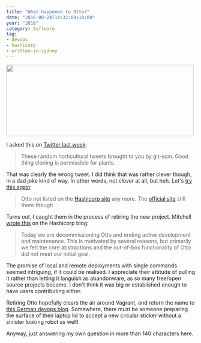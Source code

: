 ```yaml
---
title: "What happened to Otto?"
date: "2016-08-24T14:32:00+10:00"
year: "2016"
category: Software
tag:
- devops
- hashicorp
- written-in-sydney
---
```

<p><img src="https://rubenerd.com/files/2016/otto.png" srcset="https://rubenerd.com/files/2016/otto.png 1x, https://rubenerd.com/files/2016/otto@2x.png 2x" alt="" style="width:500px; height:190px;" /></p>

I asked this on [Twitter last week]\:

> These random horticultural tweets brought to you by git-scm. Good thing cloning is permissible for plants.

That was clearly the wrong tweet. I did think that was rather clever though, in a dad joke kind of way. In other words, not clever at all, but heh. Let's [try this again]:

> Otto not listed on the [Hashicorp site] any more. The [official site] still there though

Turns out, I caught them in the process of retiring the new project. Mitchell [wrote this] on the Hashicorp blog:

> Today we are decommissioning Otto and ending active development and maintenance. This is motivated by several reasons, but primarily we felt the core abstractions and the out-of-box functionality of Otto did not meet our initial goal.

The promise of local and remote deployments with single commands seemed intriguing, if it could be realised. I appreciate their attitude of pulling it rather than letting it languish as abandonware, as so many free/open source projects become. I don't think it was big or established enough to have users contributing either.

Retiring Otto hopefully clears the air around Vagrant, and return the name to [this German devops blog]. Somewhere, there must be someone preparing the surface of their laptop lid to accept a new circular sticker without a sinister looking robot as well!

Anyway, just answering my own question in more than 140 characters here.

[Twitter last week]: https://twitter.com/Rubenerd/status/762895279158812672
[try this again]: https://twitter.com/Rubenerd/status/765393470622093315
[Hashicorp site]: https://www.hashicorp.com/
[official site]: https://www.ottoproject.io/ "The Official Otto project site"
[wrote this]: https://www.hashicorp.com/blog/decommissioning-otto.html "Decommissioning Otto"
[this German devops blog]: https://dev.otto.de/

